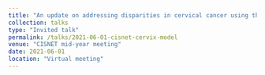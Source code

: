 ```yaml
---
title: "An update on addressing disparities in cervical cancer using the CISNET CERVIX Collaborative (C3) model"
collection: talks
type: "Invited talk"
permalink: /talks/2021-06-01-cisnet-cervix-model
venue: "CISNET mid-year meeting"
date: 2021-06-01
location: "Virtual meeting"
---
```

